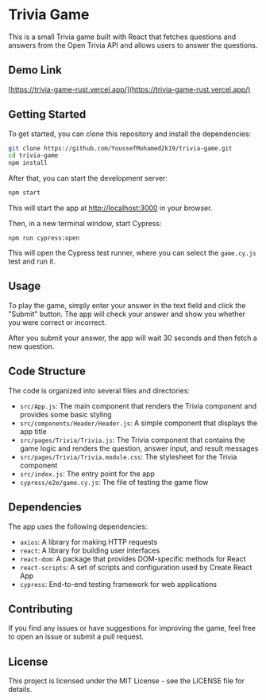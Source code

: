 # Trivia Game

This is a small Trivia game built with React that fetches questions and answers from the Open Trivia API and allows users to answer the questions.

## Demo Link

 [https://trivia-game-rust.vercel.app/](https://trivia-game-rust.vercel.app/)

## Getting Started

To get started, you can clone this repository and install the dependencies:

```bash
git clone https://github.com/YoussefMohamed2k19/trivia-game.git
cd trivia-game
npm install
```

After that, you can start the development server:

```bash
npm start
```

This will start the app at [http://localhost:3000](http://localhost:3000) in your browser.

Then, in a new terminal window, start Cypress:

```
npm run cypress:open
```

This will open the Cypress test runner, where you can select the `game.cy.js` test and run it.

## Usage

To play the game, simply enter your answer in the text field and click the "Submit" button. The app will check your answer and show you whether you were correct or incorrect.

After you submit your answer, the app will wait 30 seconds and then fetch a new question.

## Code Structure

The code is organized into several files and directories:

- `src/App.js`: The main component that renders the Trivia component and provides some basic styling
- `src/components/Header/Header.js`: A simple component that displays the app title
- `src/pages/Trivia/Trivia.js`: The Trivia component that contains the game logic and renders the question, answer input, and result messages
- `src/pages/Trivia/Trivia.module.css`: The stylesheet for the Trivia component
- `src/index.js`: The entry point for the app
- `cypress/e2e/game.cy.js`: The file of testing the game flow

## Dependencies

The app uses the following dependencies:

- `axios`: A library for making HTTP requests
- `react`: A library for building user interfaces
- `react-dom`: A package that provides DOM-specific methods for React
- `react-scripts`: A set of scripts and configuration used by Create React App
- `cypress`: End-to-end testing framework for web applications

## Contributing

If you find any issues or have suggestions for improving the game, feel free to open an issue or submit a pull request.

## License

This project is licensed under the MIT License - see the LICENSE file for details.
